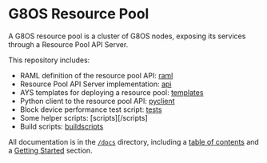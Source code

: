 # G8OS Resource Pool

A G8OS resource pool is a cluster of G8OS nodes, exposing its services through a Resource Pool API Server.

This repository includes:
- RAML definition of the resource pool API: [raml](/raml)
- Resource Pool API Server implementation: [api](/api)
- AYS templates for deploying a resource pool: [templates](/templates)
- Python client to the resource pool API: [pyclient](/pyclient)
- Block device performance test script: [tests](/tests)
- Some helper scripts: [scripts][/scripts]
- Build scripts: [buildscripts](/buildscripts)

All documentation is in the [`/docs`](./docs) directory, including a [table of contents](/docs/SUMMARY.md) and a [Getting Started](/docs/gettingstarted/gettingstarted.md) section.
